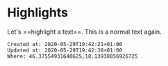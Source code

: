# Highlights

Let's ==highlight a text==. This is a normal text again.

    Created at: 2020-05-29T19:42:21+01:00
    Updated at: 2020-05-29T19:42:38+01:00
    Where: 46.37554931640625,18.13938856926725

